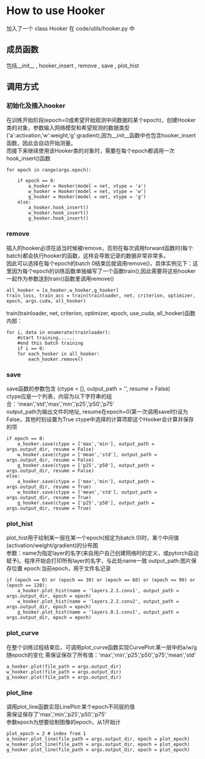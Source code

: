 # How to use Hooker
加入了一个 class Hooker 在 code/utils/hooker.py 中  
## 成员函数
包括__init__ , hooker_insert , remove , save , plot_hist   

## 调用方式
### 初始化及插入hooker
在训练开始阶段(epoch=0或希望开始观测中间数据的某个epoch)，创建Hooker类的对象，参数输入网络模型和希望观测的数据类型('a':activation,'w':weight,'g':gradient),因为__init__函数中也包含hooker_insert函数，因此会自动开始测量。  
而接下来继续使用该Hooker类的对象时，需要在每个epoch都调用一次hook_insert()函数
```
for epoch in range(args.epoch):  

    if epoch == 0:
        a_hooker = Hooker(model = net, vtype = 'a')
        w_hooker = Hooker(model = net, vtype = 'w')
        g_hooker = Hooker(model = net, vtype = 'g')
    else:
        a_hooker.hook_insert()
        w_hooker.hook_insert()
        g_hooker.hook_insert()
```

### remove
插入的hooker必须在适当时候被remove，否则在每次调用forward函数时(每个batch)都会执行hooker的函数，这样会导致记录的数据非常非常多。    
因此可以选择在每个epoch的batch 0结束后就调用remove()，具体实例见下：这里因为每个epoch的训练函数单独编写了一个函数train(),因此需要将这些hooker一起作为参数送到train()函数里调用remove()
```
all_hooker = [a_hooker,w_hooker,g_hooker]
train_loss, train_acc = train(trainloader, net, criterion, optimizer, epoch, args.cuda, all_hooker)
```
train(trainloader, net, criterion, optimizer, epoch, use_cuda, all_hooker)函数内部：
```
for i, data in enumerate(trainloader):
    #start training......
    #end this batch training
    if i == 0:
    for each_hooker in all_hooker:
        each_hooker.remove()
```

### save
save函数的参数包含 (ctype = [], output_path = '', resume = False)   
ctype应是一个列表，内容为以下字符串的组合：'mean','std','max','min','p25','p50','p75'   
output_path为输出文件的地址, resume在epoch=0(第一次调用save时)设为False，其他时刻设置为True 
ctype中选择的计算项即这个Hooker会计算并保存的项 
```
if epoch == 0:
    a_hooker.save(ctype = ['max','min'], output_path = args.output_dir, resume = False)
    w_hooker.save(ctype = ['mean','std'], output_path = args.output_dir, resume = False)
    g_hooker.save(ctype = ['p25','p50'], output_path = args.output_dir, resume = False)
else:
    a_hooker.save(ctype = ['max','min'], output_path = args.output_dir, resume = True)
    w_hooker.save(ctype = ['mean','std'], output_path = args.output_dir, resume = True)
    g_hooker.save(ctype = ['p25','p50'], output_path = args.output_dir, resume = True)
```

### plot_hist
plot_hist用于绘制某一层在某一个epoch(规定为batch 0)时，某个中间值(activation/weight/gradient)的分布图   
参数：name为指定layer的名字(来自用户自己创建网络时的定义，或pytorch自动赋予)。程序开始会打印所有layer的名字，与此处name一致 
output_path:图片保存位置
epoch:当前epoch，用于文件名记录
```
if (epoch == 0) or (epoch == 30) or (epoch == 60) or (epoch == 90) or (epoch == 120):
    a_hooker.plot_hist(name = 'layers.2.1.conv1', output_path = args.output_dir, epoch = epoch)
    w_hooker.plot_hist(name = 'layers.2.2.conv2', output_path = args.output_dir, epoch = epoch)
    g_hooker.plot_hist(name = 'layers.0.1.conv1', output_path = args.output_dir, epoch = epoch)
```

### plot_curve
在整个训练过程结束后，可调用plot_curve函数实现CurvePlot:某一层中的a/w/g随epoch的变化
需保证保存了所有值：'max','min','p25','p50','p75','mean','std'
```
a_hooker.plot(file_path = args.output_dir)
w_hooker.plot(file_path = args.output_dir)
g_hooker.plot(file_path = args.output_dir)
```

### plot_line
调用plot_line函数实现LinePlot:某个epoch不同层的值  
需保证保存了'max','min','p25','p50','p75'  
参数epoch为想要绘制图像的epoch，从1开始计
```
plot_epoch = 2 # index from 1
a_hooker.plot_line(file_path = args.output_dir, epoch = plot_epoch)
w_hooker.plot_line(file_path = args.output_dir, epoch = plot_epoch)
g_hooker.plot_line(file_path = args.output_dir, epoch = plot_epoch)
```
